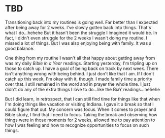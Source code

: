 # TBD

Transitioning back into my routines is going well. Far better than I expected after being away for 2 weeks. I've slowly gotten back into things. That's what I do...hehehe But it hasn't been the struggle I imagined it would be. In fact, I didn't even struggle for the 2 weeks I wasn't doing my routine. I missed a lot of things. But I was also enjoying being with family. It was a good balance.

One thing from my routine I wasn't all that happy about getting away from was my daily *Bible in a Year* readings. Starting yesterday, I'm tripling up on those to catch up. I have a goal of being back on track by next week. There isn't anything wrong with being behind. I just don't like that I am. If I don't catch up this week, I'm okay with it, though. I made family time a priority over that. I still remained in the word and in prayer the whole time. I just didn't do any of the extra things I love to do...like the BiaY readings...hehehe

But I did learn, in retrospect, that I can still find time for things like that when I'm doing things like vacation or visiting Indiana. I gave it a break so that I could figure that out. My concern was focus. When it comes to prayer and Bible study, I find that I need to focus. Taking the break and observing how things were in those moments for 2 weeks, allowed me to pay attention to how I was feeling and how to recognize opportunities to focus on such things.


